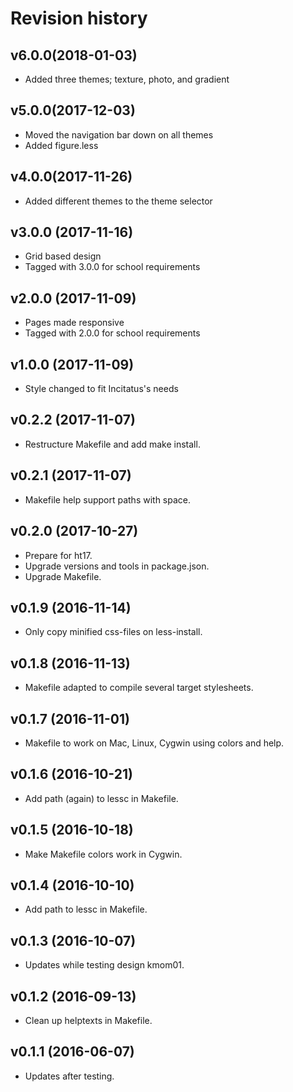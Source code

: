 Revision history
===============================

v6.0.0(2018-01-03)
-------------------------------
* Added three themes; texture, photo, and gradient

v5.0.0(2017-12-03)
-------------------------------
* Moved the navigation bar down on all themes
* Added figure.less

v4.0.0(2017-11-26)
-------------------------------
* Added different themes to the theme selector

v3.0.0 (2017-11-16)
-------------------------------
* Grid based design
* Tagged with 3.0.0 for school requirements

v2.0.0 (2017-11-09)
-------------------------------
* Pages made responsive
* Tagged with 2.0.0 for school requirements

v1.0.0 (2017-11-09)
-------------------------------
* Style changed to fit Incitatus's needs


v0.2.2 (2017-11-07)
-------------------------------

* Restructure Makefile and add make install.


v0.2.1 (2017-11-07)
-------------------------------

* Makefile help support paths with space.


v0.2.0 (2017-10-27)
-------------------------------

* Prepare for ht17.
* Upgrade versions and tools in package.json.
* Upgrade Makefile.


v0.1.9 (2016-11-14)
-------------------------------

* Only copy minified css-files on less-install.


v0.1.8 (2016-11-13)
-------------------------------

* Makefile adapted to compile several target stylesheets.


v0.1.7 (2016-11-01)
-------------------------------

* Makefile to work on Mac, Linux, Cygwin using colors and help.


v0.1.6 (2016-10-21)
-------------------------------

* Add path (again) to lessc in Makefile.


v0.1.5 (2016-10-18)
-------------------------------

* Make Makefile colors work in Cygwin.


v0.1.4 (2016-10-10)
-------------------------------

* Add path to lessc in Makefile.


v0.1.3 (2016-10-07)
-------------------------------

* Updates while testing design kmom01.


v0.1.2 (2016-09-13)
-------------------------------

* Clean up helptexts in Makefile.


v0.1.1 (2016-06-07)
-------------------------------

* Updates after testing.
